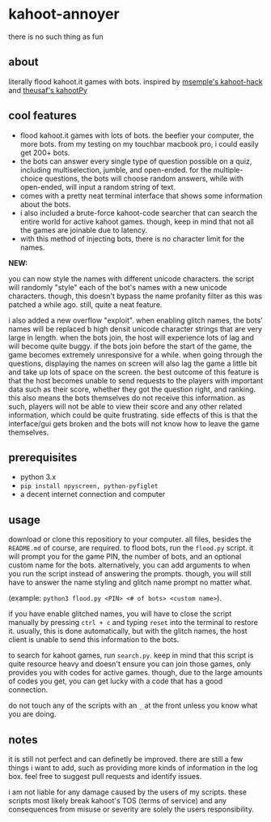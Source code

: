 # kahoot-annoyer
there is no such thing as fun
## about
literally flood kahoot.it games with bots.
inspired by [msemple's kahoot-hack](https://github.com/msemple1111/kahoot-hack) and [theusaf's kahootPy](https://github.com/theusaf/KahootPY)

## cool features
- flood kahoot.it games with lots of bots. the beefier your computer, the more bots. from my testing on my touchbar macbook pro, i could easily get 200+ bots.
- the bots can answer every single type of question possible on a quiz, including multiselection, jumble, and open-ended. for the multiple-choice questions, the bots will choose random answers, while with open-ended, will input a random string of text.
- comes with a pretty neat terminal interface that shows some information about the bots.
- i also included a brute-force kahoot-code searcher that can search the entire world for active kahoot games. though, keep in mind that not all the games are joinable due to latency. 
- with this method of injecting bots, there is no character limit for the names.

**NEW:**

you can now style the names with different unicode characters. the script will randomly "style" each of the bot's names with a new unicode characters. though, this doesn't bypass the name profanity filter as this was patched a while ago. still, quite a neat feature.

i also added a new overflow "exploit". when enabling glitch names, the bots' names will be replaced b high densit unicode character strings that are very large in length. when the bots join, the host will experience lots of lag and will become quite buggy. if the bots join before the start of the game, the game becomes extremely unresponsive for a while. when going through the questions, displaying the names on screen will also lag the game a little bit and take up lots of space on the screen. the best outcome of this feature is that the host becomes unable to send requests to the players with important data such as their score, whether they got the question right, and ranking. this also means the bots themselves do not receive this information. as such, players will not be able to view their score and any other related information, which could be quite frustrating. side effects of this is that the interface/gui gets broken and the bots will not know how to leave the game themselves.

## prerequisites
- python 3.x
- `pip install npyscreen, python-pyfiglet`
- a decent internet connection and computer

## usage
download or clone this repositiory to your computer. all files, besides the `README.md` of course, are required.
to flood bots, run the `flood.py` script. it will prompt you for the game PIN, the number of bots, and an optional custom name for the bots. alternatively, you can add arguments to when you run the script instead of answering the prompts. though, you will still have to answer the name styling and glitch name prompt no matter what.

(example: `python3 flood.py <PIN> <# of bots> <custom name>`).

if you have enable glitched names, you will have to close the script manually by pressing `ctrl + c` and typing `reset` into the terminal to restore it. usually, this is done automatically, but with the glitch names, the host client is unable to send this information to the bots.

to search for kahoot games, run `search.py`. keep in mind that this script is quite resource heavy and doesn't ensure you can join those games, only provides you with codes for active games. though, due to the large amounts of codes you get, you can get lucky with a code that has a good connection.

do not touch any of the scripts with an `_` at the front unless you know what you are doing.

## notes
it is still not perfect and can definetly be improved. there are still a few things i want to add, such as providing more kinds of information in the log box.
feel free to suggest pull requests and identify issues.

i am not liable for any damage caused by the users of my scripts. these scripts most likely break kahoot's TOS (terms of service) and any consequences from misuse or severity are solely the users responsibility.
